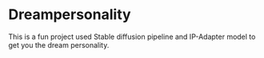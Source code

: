 # Dreampersonality
This is a fun project used Stable diffusion pipeline and IP-Adapter model to get you the dream personality.
